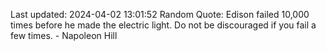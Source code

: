 Last updated: 2024-04-02 13:01:52
Random Quote: Edison failed 10,000 times before he made the electric light. Do not be discouraged if you fail a few times. - Napoleon Hill